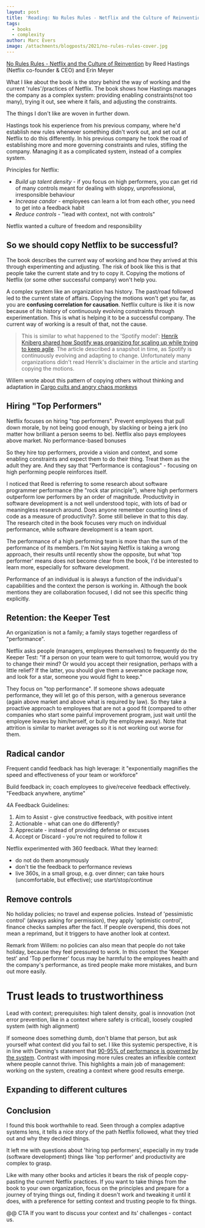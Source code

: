 ```yaml
---
layout: post
title: 'Reading: No Rules Rules - Netflix and the Culture of Reinvention'
tags:
  - books
  - complexity
author: Marc Evers
image: /attachments/blogposts/2021/no-rules-rules-cover.jpg
---
```


[No Rules Rules - Netflix and the Culture of Reinvention](https://www.norulesrules.com/) by Reed Hastings (Netflix co-founder & CEO) and Erin Meyer

What I like about the book is the story behind the way of working and the
current 'rules'/practices of Netflix. The book shows how Hastings manages the
company as a complex system: providing enabling constraints(not too many),
trying it out, see where it fails, and adjusting the constraints.

The things I don't like are woven in further down. 

Hastings took his experience from his previous company, where he'd establish new
rules whenever something didn't work out, and set out at Netflix to do this
differently. In his previous company he took the road of establishing more and
more governing constraints and rules, stifling the company. Managing it as a
complicated system, instead of a complex system.

Principles for Netflix:
- _Build up talent density_ - if you focus on high performers, you can get rid of many controls meant for dealing with sloppy, unprofessional, irresponsible behaviour
- _Increase candor_ - employees can learn a lot from each other, you need to get into a feedback habit
- _Reduce controls_ - "lead with context, not with controls"

Netflix wanted a culture of freedom and responsibility

## So we should copy Netflix to be successful?

The book describes the current way of working and how they arrived at this
through experimenting and adjusting. The risk of book like this is that people
take the current state and try to copy it. Copying the motions of Netflix (or
some other successful company) won't help you. 

A complex system like an organization has history. The past/road followed led to
the current state of affairs. Copying the motions won't get you far, as you are
**confusing correlation for causation**. Netflix culture is like it is now
because of its history of continuously evolving constraints through
experimentation. This is what is helping it to be a successful company. The
current way of working is a result of that, not the cause.

> This is similar to what happened to the 'Spotify model': [Henrik Kniberg
shared how Spotify was organizing for scaling up while trying to keep
agile](https://blog.crisp.se/wp-content/uploads/2012/11/SpotifyScaling.pdf). The
article described a snapshot in time, as Spotify is continuously evolving and
adapting to change. Unfortunately many organizations didn't read Henrik's
disclaimer in the article and starting copying the motions.

Willem wrote about this pattern of copying others without thinking and adaptation in [Cargo cults and angry chaos monkeys](2020-09-07-cargo-cults-and-angry-chaos-monkeys.md)

## Hiring "Top Performers"

Netflix focuses on hiring "top performers". Prevent employees that pull down morale, by not being good enough, by slacking or being a jerk (no matter how brilliant a person seems to be).
Netflix also pays employees above market. No performance-based bonuses

So they hire top performers, provide a vision and context, and some enabling constraints and expect them to do their thing. Treat them as the adult they are. And they say that "Performance is contagious" - focusing on high performing people reinforces itself.

I noticed that Reed is referring to some research about software programmer
performance (the "rock star principle"), where high performers outperform low
performers by an order of magnitude. Productivity in software development is a
not well understood topic, with lots of bad or meaningless research
around. Does anyone remember counting lines of code as a measure of productivity?. Some still believe in that to this day. The research cited in the book focuses very much on individual performance, while software
development is a team sport. 

The performance of a high performing team is more than the sum of the
performance of its members. I'm Not saying Netflix is taking a wrong approach, their
results until recently show the opposite, but what 'top performer' means does not become clear
from the book, I'd be interested to learn more, especially for software
development.

Performance of an individual is is always a function of the
individual's capabilities and the context the person is working in. Although the
book mentions they are collaboration focused, I did not see this specific thing
explicitly.

## Retention: the Keeper Test 

An organization is not a family; a family stays together regardless of
"performance". 

Netflix asks people (managers, employees themselves) to
frequently do the Keeper Test: "If a person on your team were to quit tomorrow,
would you try to change their mind? Or would you accept their resignation,
perhaps with a little relief? If the latter, you should give them a severance
package now, and look for a star, someone you would fight to keep."

They focus on "top performance". If someone shows adequate performance, they will
let go of this person, with a generous severance (again above market and above
what is required by law). So they take a proactive approach to employees that
are not a good fit (compared to other companies who start some painful
improvement program, just wait until the employee leaves by him/herself, or
bully the employee away). Note that attrition is similar to market averages so
it is not working out worse for them.


## Radical candor 

Frequent candid feedback has high leverage: it "exponentially magnifies the
speed and effectiveness of your team or workforce"

Build feedback in; coach employees to give/receive feedback effectively.
"Feedback anywhere, anytime"

4A Feedback Guidelines:
1. Aim to Assist - give constructive feedback, with positive intent
2. Actionable - what can one do differently?
3. Appreciate - instead of providing defense or excuses
4. Accept or Discard - you're not required to follow it

Netflix experimented with 360 feedback. What they learned:
- do not do them anonymously
- don't tie the feedback to performance reviews
- live 360s, in a small group, e.g. over dinner; can take hours (uncomfortable, but effective); use start/stop/continue

## Remove controls

No holiday policies; no travel and expense policies. Instead of 'pessimistic
control' (always asking for permission), they apply 'optimistic control',
finance checks samples after the fact. If people overspend, this does not mean a reprimand, but it triggers to have another look at context. 

Remark from Willem: no policies can also mean that people do not take holiday, because they feel pressured to work. In this context the 'Keeper test' and 'Top performer' focus may be harmful to the employees health and the company's performance, as tired people make more mistakes, and burn out more easily.


# Trust leads to trustworthiness

Lead with context; prerequisites: high talent density, goal is innovation (not
error prevention, like in a context where safety is critical), loosely coupled
system (with high alignment)

If someone does something dumb, don't blame that person, but ask yourself what
context did you fail to set. I like this systemic perspective, it is in line with
Deming's statement that [90-95% of performance is governed by the
system](https://deming.org/dr-deming-called-for-the-elimination-of-the-annual-performance-appraisal/).
Contrast with imposing more rules creates an inflexible context where people
cannot thrive. This highlights a main job of management: working on the system,
creating a context where good results emerge.

## Expanding to different cultures

## Conclusion

I found this book worthwhile to read. Seen through a complex adaptive systems
lens, it tells a nice story of the path Netflix followed, what they tried out
and why they decided things. 

It left me with questions about 'hiring top performers', especially in my trade
(software development) things like 'top performer' and productivity are complex
to grasp. 

Like with many other books and articles it bears the risk of people copy-pasting
the current Netflix practices. If you want to take things from the book to your
own organization, focus on the principles and prepare for a journey of trying things
out, finding it doesn't work and tweaking it until it does, with a
preference for setting context and trusting people to fix things.

@@ CTA
If you want to discuss your context and its' challenges - contact us. 


 

